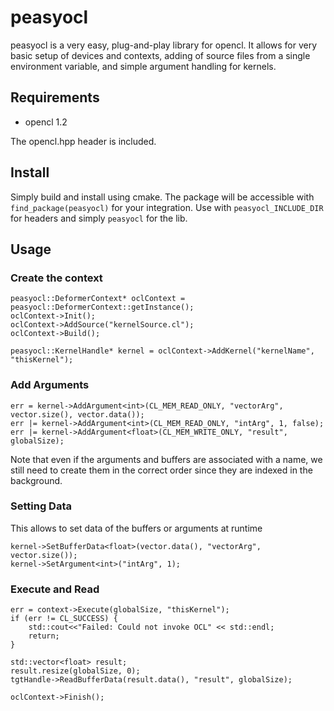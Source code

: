 # peasyocl
peasyocl is a very easy, plug-and-play library for opencl. It allows for very basic setup of devices and contexts, adding of source files from a single environment variable, and simple argument handling for kernels.

## Requirements
- opencl 1.2

The opencl.hpp header is included.

## Install
Simply build and install using cmake. The package will be accessible with 
`find_package(peasyocl)` for your integration. Use with `peasyocl_INCLUDE_DIR` for headers and simply `peasyocl` for the lib.

## Usage
### Create the context
```
peasyocl::DeformerContext* oclContext = peasyocl::DeformerContext::getInstance();
oclContext->Init();
oclContext->AddSource("kernelSource.cl");
oclContext->Build();

peasyocl::KernelHandle* kernel = oclContext->AddKernel("kernelName", "thisKernel");
```

### Add Arguments
```
err = kernel->AddArgument<int>(CL_MEM_READ_ONLY, "vectorArg", vector.size(), vector.data());
err |= kernel->AddArgument<int>(CL_MEM_READ_ONLY, "intArg", 1, false);
err |= kernel->AddArgument<float>(CL_MEM_WRITE_ONLY, "result", globalSize);
```

Note that even if the arguments and buffers are associated with a name, we still need to create them in the correct order since they are indexed in the background. 

### Setting Data
This allows to set data of the buffers or arguments at runtime
```
kernel->SetBufferData<float>(vector.data(), "vectorArg", vector.size());
kernel->SetArgument<int>("intArg", 1);
```

### Execute and Read
```
err = context->Execute(globalSize, "thisKernel");
if (err != CL_SUCCESS) {
    std::cout<<"Failed: Could not invoke OCL" << std::endl;
    return;
}

std::vector<float> result;
result.resize(globalSize, 0);
tgtHandle->ReadBufferData(result.data(), "result", globalSize);

oclContext->Finish();
```